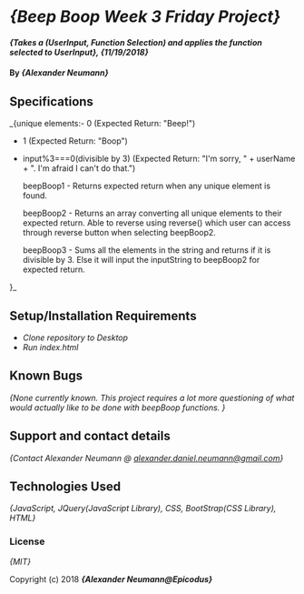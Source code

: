 # _{Beep Boop Week 3 Friday Project}_

#### _{Takes a (UserInput, Function Selection) and applies the function selected to UserInput}, {11/19/2018}_

#### By _**{Alexander Neumann}**_

## Specifications

_{unique elements:- 0                           (Expected Return: "Beep!")
- 1                           (Expected Return: "Boop")
- input%3===0(divisible by 3) (Expected Return: "I'm sorry, " + userName + ". I'm afraid I can't do that.")

  beepBoop1 - Returns expected return when any unique element is found.

  beepBoop2 - Returns an array converting all unique elements to their expected return. Able to reverse using reverse() which user can access through reverse button when selecting beepBoop2.

  beepBoop3 - Sums all the elements in the string and returns if it is divisible by 3. Else it will input the inputString to beepBoop2 for expected return.

}_

## Setup/Installation Requirements

* _Clone repository to Desktop_
* _Run index.html_

## Known Bugs

_{None currently known. This project requires a lot more questioning of what would actually like to be done with beepBoop functions. }_

## Support and contact details

_{Contact Alexander Neumann @ alexander.daniel.neumann@gmail.com}_

## Technologies Used

_{JavaScript, JQuery(JavaScript Library), CSS, BootStrap(CSS Library), HTML}_

### License

*{MIT}*

Copyright (c) 2018 **_{Alexander Neumann@Epicodus}_**
